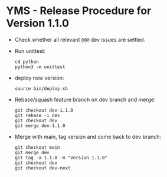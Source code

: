 # YMS - Release Procedure for Version 1.1.0

-   Check whether all relevant `@@@` dev issues are settled.

-   Run unittest:

    ```
    cd python
    python3 -m unittest
    ```

-   deploy new version:

    ```
    source bin/deploy.sh
    ```

-   Rebase/squash feature branch on dev branch and merge:

    ```
    git checkout dev-1.1.0
    git rebase -i dev
    git checkout dev
    git merge dev-1.1.0
    ```

-   Merge with main, tag version and come back to dev branch:

    ```
    git checkout main
    git merge dev
    git tag -a 1.1.0 -m "Version 1.1.0"
    git checkout dev
    git checkout dev-next
    ```
